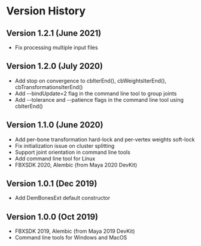 # Version History

## Version 1.2.1 (June 2021)
- Fix processing multiple input files

## Version 1.2.0 (July 2020)
- Add stop on convergence to cbIterEnd(), cbWeightsIterEnd(), cbTransformationsIterEnd()
- Add --bindUpdate=2 flag in the command line tool to group joints
- Add --tolerance and --patience flags in the command line tool using cbIterEnd()

## Version 1.1.0 (June 2020)
- Add per-bone transformation hard-lock and per-vertex weights soft-lock
- Fix initialization issue on cluster splitting
- Support joint orientation in command line tools
- Add command line tool for Linux
- FBXSDK 2020, Alembic (from Maya 2020 DevKit)

## Version 1.0.1 (Dec 2019)
- Add DemBonesExt default constructor

## Version 1.0.0 (Oct 2019)
- FBXSDK 2019, Alembic (from Maya 2019 DevKit)
- Command line tools for Windows and MacOS
